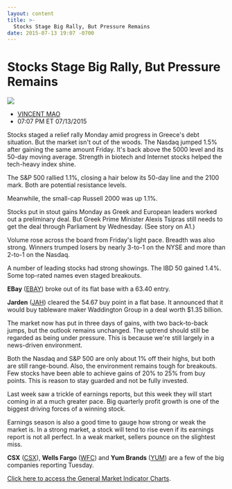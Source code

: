 ```yaml
---
layout: content
title: >-
  Stocks Stage Big Rally, But Pressure Remains
date: 2015-07-13 19:07 -0700
---
```



Stocks Stage Big Rally, But Pressure Remains
=============================================


![](https://www.investors.com/wp-content/uploads/ibd-migrated-images/MPv_150714_635723987427184483.png)

* [VINCENT MAO](https://www.investors.com/author/maov/ "Posts by VINCENT MAO")
* 07:07 PM ET 07/13/2015




  

Stocks staged a relief rally Monday amid progress in Greece's debt situation. But the market isn't out of the woods. The Nasdaq jumped 1.5% after gaining the same amount Friday. It's back above the 5000 level and its 50-day moving average. Strength in biotech and Internet stocks helped the tech-heavy index shine.

  

The S&P 500 rallied 1.1%, closing a hair below its 50-day line and the 2100 mark. Both are potential resistance levels.

  

Meanwhile, the small-cap Russell 2000 was up 1.1%.

  

Stocks put in stout gains Monday as Greek and European leaders worked out a preliminary deal. But Greek Prime Minister Alexis Tsipras still needs to get the deal through Parliament by Wednesday. (See story on A1.)

  

Volume rose across the board from Friday's light pace. Breadth was also strong. Winners trumped losers by nearly 3-to-1 on the NYSE and more than 2-to-1 on the Nasdaq.

  

A number of leading stocks had strong showings. The IBD 50 gained 1.4%. Some top-rated names even staged breakouts.

  

**EBay** ([EBAY](https://research.investors.com/quote.aspx?symbol=EBAY)) broke out of its flat base with a 63.40 entry. 

  

**Jarden** ([JAH](https://research.investors.com/quote.aspx?symbol=JAH)) cleared the 54.67 buy point in a flat base. It announced that it would buy tableware maker Waddington Group in a deal worth $1.35 billion.

  

The market now has put in three days of gains, with two back-to-back jumps, but the outlook remains unchanged. The uptrend should still be regarded as being under pressure. This is because we're still largely in a news-driven environment.

  

Both the Nasdaq and S&P 500 are only about 1% off their highs, but both are still range-bound. Also, the environment remains tough for breakouts. Few stocks have been able to achieve gains of 20% to 25% from buy points. This is reason to stay guarded and not be fully invested.

  

Last week saw a trickle of earnings reports, but this week they will start coming in at a much greater pace. Big quarterly profit growth is one of the biggest driving forces of a winning stock.

  

Earnings season is also a good time to gauge how strong or weak the market is. In a strong market, a stock will tend to rise even if its earnings report is not all perfect. In a weak market, sellers pounce on the slightest miss.

  

**CSX** ([CSX](https://research.investors.com/quote.aspx?symbol=CSX)), **Wells Fargo** ([WFC](https://research.investors.com/quote.aspx?symbol=WFC)) and **Yum Brands** ([YUM](https://research.investors.com/quote.aspx?symbol=YUM)) are a few of the big companies reporting Tuesday.

  

[Click here to access the General Market Indicator Charts](https://www.investors.com/pdf/GMI_071415.pdf).





